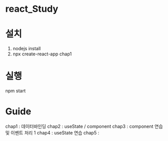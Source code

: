 # react_Study

# 설치
1. nodejs install
2. npx create-react-app chap1

# 실행
npm start

# Guide
chap1 : 데이터바인딩
chap2 : useState / component
chap3 : component 연습 및 이벤트 처리 1
chap4 : useState 연습
chap5 : 
